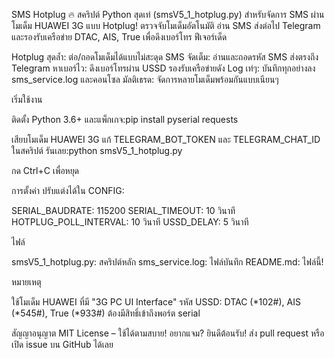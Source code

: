 SMS Hotplug 🔥
สคริปต์ Python สุดเท่ (smsV5_1_hotplug.py) สำหรับจัดการ SMS ผ่านโมเด็ม HUAWEI 3G แบบ Hotplug! ตรวจจับโมเด็มอัตโนมัติ อ่าน SMS ส่งต่อไป Telegram และรองรับเครือข่าย DTAC, AIS, True เพื่อดึงเบอร์โทร
ฟีเจอร์เด็ด

Hotplug สุดล้ำ: ต่อ/ถอดโมเด็มได้แบบไม่สะดุด
SMS จัดเต็ม: อ่านและถอดรหัส SMS ส่งตรงถึง Telegram
หาเบอร์ไว: ดึงเบอร์โทรผ่าน USSD รองรับเครือข่ายดัง
Log เท่ๆ: บันทึกทุกอย่างลง sms_service.log และคอนโซล
มัลติเธรด: จัดการหลายโมเด็มพร้อมกันแบบเนียนๆ

เริ่มใช้งาน

ติดตั้ง Python 3.6+ และแพ็กเกจ:pip install pyserial requests


เสียบโมเด็ม HUAWEI 3G
แก้ TELEGRAM_BOT_TOKEN และ TELEGRAM_CHAT_ID ในสคริปต์
รันเลย:python smsV5_1_hotplug.py


กด Ctrl+C เพื่อหยุด

การตั้งค่า
ปรับแต่งได้ใน CONFIG:

SERIAL_BAUDRATE: 115200
SERIAL_TIMEOUT: 10 วินาที
HOTPLUG_POLL_INTERVAL: 10 วินาที
USSD_DELAY: 5 วินาที

ไฟล์

smsV5_1_hotplug.py: สคริปต์หลัก
sms_service.log: ไฟล์บันทึก
README.md: ไฟล์นี้!

หมายเหตุ

ใช้โมเด็ม HUAWEI ที่มี "3G PC UI Interface"
รหัส USSD: DTAC (*102#), AIS (*545#), True (*933#)
ต้องมีสิทธิ์เข้าถึงพอร์ต serial

สัญญาอนุญาต
MIT License – ใช้ได้ตามสบาย!
อยากแจม?
ยินดีต้อนรับ! ส่ง pull request หรือเปิด issue บน GitHub ได้เลย
